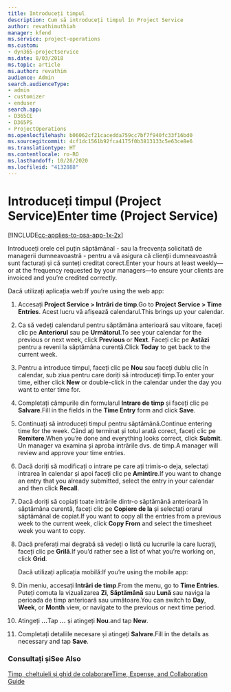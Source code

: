 ```yaml
---
title: Introduceți timpul
description: Cum să introduceți timpul în Project Service
author: revathimuthiah
manager: kfend
ms.service: project-operations
ms.custom:
- dyn365-projectservice
ms.date: 8/03/2018
ms.topic: article
ms.author: revathim
audience: Admin
search.audienceType:
- admin
- customizer
- enduser
search.app:
- D365CE
- D365PS
- ProjectOperations
ms.openlocfilehash: b06062cf21cacedda759cc7bf7f940fc33f16bd0
ms.sourcegitcommit: 4cf1dc1561b92fca4175f0b3813133c5e63ce8e6
ms.translationtype: HT
ms.contentlocale: ro-RO
ms.lasthandoff: 10/28/2020
ms.locfileid: "4132888"
---
```

# <a name="enter-time-project-service"></a><span data-ttu-id="66aa3-103">Introduceți timpul (Project Service)</span><span class="sxs-lookup"><span data-stu-id="66aa3-103">Enter time (Project Service)</span></span>

[!INCLUDE[cc-applies-to-psa-app-1x-2x](../includes/cc-applies-to-psa-app-1x-2x.md)]

<span data-ttu-id="66aa3-104">Introduceți orele cel puțin săptămânal - sau la frecvența solicitată de managerii dumneavoastră - pentru a vă asigura că clienții dumneavoastră sunt facturați și că sunteți creditat corect.</span><span class="sxs-lookup"><span data-stu-id="66aa3-104">Enter your hours at least weekly—or at the frequency requested by your managers—to ensure your clients are invoiced and you’re credited correctly.</span></span>  
  
 <span data-ttu-id="66aa3-105">Dacă utilizați aplicația web:</span><span class="sxs-lookup"><span data-stu-id="66aa3-105">If you’re using the web app:</span></span>  
  
1. <span data-ttu-id="66aa3-106">Accesați **Project Service > Intrări de timp**.</span><span class="sxs-lookup"><span data-stu-id="66aa3-106">Go to **Project Service > Time Entries**.</span></span> <span data-ttu-id="66aa3-107">Acest lucru vă afișează calendarul.</span><span class="sxs-lookup"><span data-stu-id="66aa3-107">This brings up your calendar.</span></span>  
  
2. <span data-ttu-id="66aa3-108">Ca să vedeți calendarul pentru săptămâna anterioară sau viitoare, faceți clic pe **Anteriorul** sau pe **Următorul**.</span><span class="sxs-lookup"><span data-stu-id="66aa3-108">To see your calendar for the previous or next week, click **Previous** or **Next**.</span></span> <span data-ttu-id="66aa3-109">Faceți clic pe **Astăzi** pentru a reveni la săptămâna curentă.</span><span class="sxs-lookup"><span data-stu-id="66aa3-109">Click **Today** to get back to the current week.</span></span>  
  
3. <span data-ttu-id="66aa3-110">Pentru a introduce timpul, faceți clic pe **Nou** sau faceți dublu clic în calendar, sub ziua pentru care doriți să introduceți timp.</span><span class="sxs-lookup"><span data-stu-id="66aa3-110">To enter your time, either click **New** or double-click in the calendar under the day you want to enter time for.</span></span>  
  
4. <span data-ttu-id="66aa3-111">Completați câmpurile din formularul **Intrare de timp** și faceți clic pe **Salvare**.</span><span class="sxs-lookup"><span data-stu-id="66aa3-111">Fill in the fields in the **Time Entry** form and click **Save**.</span></span>  
  
5. <span data-ttu-id="66aa3-112">Continuați să introduceți timpul pentru săptămână.</span><span class="sxs-lookup"><span data-stu-id="66aa3-112">Continue entering time for the week.</span></span> <span data-ttu-id="66aa3-113">Când ați terminat și totul arată corect, faceți clic pe **Remitere**.</span><span class="sxs-lookup"><span data-stu-id="66aa3-113">When you’re done and everything looks correct, click **Submit**.</span></span> <span data-ttu-id="66aa3-114">Un manager va examina și aproba intrările dvs. de timp.</span><span class="sxs-lookup"><span data-stu-id="66aa3-114">A manager will review and approve your time entries.</span></span>  
  
6. <span data-ttu-id="66aa3-115">Dacă doriți să modificați o intrare pe care ați trimis-o deja, selectați intrarea în calendar și apoi faceți clic pe **Amintire**.</span><span class="sxs-lookup"><span data-stu-id="66aa3-115">If you want to change an entry that you already submitted, select the entry in your calendar and then click **Recall**.</span></span>  
  
7. <span data-ttu-id="66aa3-116">Dacă doriți să copiați toate intrările dintr-o săptămână anterioară în săptămâna curentă, faceți clic pe **Copiere de la** și selectați orarul săptămânal de copiat.</span><span class="sxs-lookup"><span data-stu-id="66aa3-116">If you want to copy all the entries from a previous week to the current week, click **Copy From** and select the timesheet week you want to copy.</span></span>  
  
8. <span data-ttu-id="66aa3-117">Dacă preferați mai degrabă să vedeți o listă cu lucrurile la care lucrați, faceți clic pe **Grilă**.</span><span class="sxs-lookup"><span data-stu-id="66aa3-117">If you’d rather see a list of what you’re working on, click **Grid**.</span></span>  
  
   <span data-ttu-id="66aa3-118">Dacă utilizați aplicația mobilă:</span><span class="sxs-lookup"><span data-stu-id="66aa3-118">If you’re using the mobile app:</span></span>  
  
9. <span data-ttu-id="66aa3-119">Din meniu, accesați **Intrări de timp**.</span><span class="sxs-lookup"><span data-stu-id="66aa3-119">From the menu, go to **Time Entries**.</span></span>     <span data-ttu-id="66aa3-120">Puteți comuta la vizualizarea **Zi**, **Săptămână** sau **Lună** sau naviga la perioada de timp anterioară sau următoare.</span><span class="sxs-lookup"><span data-stu-id="66aa3-120">You can switch to **Day**, **Week**, or **Month** view, or navigate to the previous or next time period.</span></span>  
  
10. <span data-ttu-id="66aa3-121">Atingeți **…**</span><span class="sxs-lookup"><span data-stu-id="66aa3-121">Tap **…**</span></span> <span data-ttu-id="66aa3-122">și atingeți **Nou**.</span><span class="sxs-lookup"><span data-stu-id="66aa3-122">and tap **New**.</span></span>  
  
11. <span data-ttu-id="66aa3-123">Completați detaliile necesare și atingeți **Salvare**.</span><span class="sxs-lookup"><span data-stu-id="66aa3-123">Fill in the details as necessary and tap **Save**.</span></span>  
  
### <a name="see-also"></a><span data-ttu-id="66aa3-124">Consultați și</span><span class="sxs-lookup"><span data-stu-id="66aa3-124">See Also</span></span>  
 [<span data-ttu-id="66aa3-125">Timp, cheltuieli și ghid de colaborare</span><span class="sxs-lookup"><span data-stu-id="66aa3-125">Time, Expense, and Collaboration Guide</span></span>](../psa/time-expense-collaboration-guide.md)
